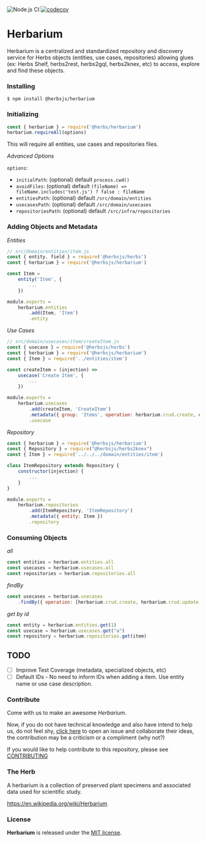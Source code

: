 ![Node.js CI](https://github.com/herbsjs/herbarium/workflows/Node.js%20CI/badge.svg?branch=master) [![codecov](https://codecov.io/gh/herbsjs/herbarium/branch/master/graph/badge.svg)](https://codecov.io/gh/herbsjs/herbarium)

# Herbarium 

Herbarium is a centralized and standardized repository and discovery service for Herbs objects (entities, use cases, repositories) allowing glues (ex: Herbs Shelf, herbs2rest, herbs2gql, herbs2knex, etc) to access, explore and find these objects.

### Installing

```$ npm install @herbsjs/herbarium```

### Initializing 

```javascript
const { herbarium } = require('@herbs/herbarium')
herbarium.requireAll(options)
```

This will require all entities, use cases and repositories files.

*Advanced Options*

`options`:
- `initialPath`: (optional) default `process.cwd()`
- `avoidFiles`: (optional) default `(fileName) => fileName.includes('test.js') ? false : fileName`
- `entitiesPath`: (optional) default `/src/domain/entities` 
- `usecasesPath`: (optional) default `/src/domain/usecases` 
- `repositoriesPath`: (optional) default `/src/infra/repositories` 

### Adding Objects and Metadata

*Entities*
```javascript
// src/domain/entities/item.js
const { entity, field } = require('@herbsjs/herbs')
const { herbarium } = require('@herbsjs/herbarium')

const Item =
    entity('Item', {
        ...
    })

module.exports =
    herbarium.entities
        .add(Item, 'Item')
        .entity
```

*Use Cases*
```javascript
// src/domain/usecases/item/createItem.js
const { usecase } = require('@herbsjs/herbs')
const { herbarium } = require('@herbsjs/herbarium')
const { Item } = require('../entities/item')

const createItem = (injection) =>
    usecase('Create Item', {
        ...
    })

module.exports =
    herbarium.usecases
        .add(createItem, 'CreateItem')
        .metadata({ group: 'Items', operation: herbarium.crud.create, entity: Item })
        .usecase
```

*Repository*
```javascript
const { herbarium } = require('@herbsjs/herbarium')
const { Repository } = require("@herbsjs/herbs2knex")
const { Item } = require('../../../domain/entities/item')

class ItemRepository extends Repository {
    constructor(injection) {
        ...
    }
}

module.exports =
    herbarium.repositories
        .add(ItemRepository, 'ItemRepository')
        .metadata({ entity: Item })
        .repository
```

### Consuming Objects


*all*
```javascript
const entities = herbarium.entities.all
const usecases = herbarium.usecases.all
const repositories = herbarium.repositories.all
```

*findBy*
```javascript
const usecases = herbarium.usecases
    .findBy({ operation: [herbarium.crud.create, herbarium.crud.update, herbarium.crud.delete] })
```

*get by id*
```javascript
const entity = herbarium.entities.get(1)
const usecase = herbarium.usecases.get("a")
const repository = herbarium.repositories.get(item)
```

## TODO

- [ ] Improve Test Coverage (metadata, specialized objects, etc)
- [ ] Default IDs - No need to inform IDs when adding a item. Use entity name or use case description.

### Contribute

Come with us to make an awesome *Herbarium*.

Now, if you do not have technical knowledge and also have intend to help us, do not feel shy, [click here](https://github.com/herbsjs/herbarium/issues) to open an issue and collaborate their ideas, the contribution may be a criticism or a compliment (why not?)

If you would like to help contribute to this repository, please see [CONTRIBUTING](https://github.com/herbsjs/herbarium/blob/master/.github/CONTRIBUTING.md)

### The Herb

A herbarium is a collection of preserved plant specimens and associated data used for scientific study.

https://en.wikipedia.org/wiki/Herbarium

### License

**Herbarium** is released under the
[MIT license](https://github.com/herbsjs/herbarium/blob/master/LICENSE.md).
